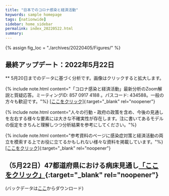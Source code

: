 ```yaml
---
title: "日本でのコロナ感染と経済活動"
keywords: sample homepage
tags: [nationwide]
sidebar: home_sidebar
permalink: index_20220522.html
summary:
---
```


{% assign fig_loc = "./archives/20220405/Figures/" %}

## 最終アップデート：2022年5月22日
** 5月20日までのデータに基づく分析です。画像はクリックすると拡大します。

<!--{% include link_to_code.html %}-->

{% include note.html content="「コロナ感染と経済活動」最新分析のZoom解説と質疑応答。ミーティングID: 857 0917 4188 。パスコード: 434588。一般の方々も歓迎です。"%}
[[ここをクリック]](https://u-tokyo-ac-jp.zoom.us/j/85709174188?pwd=cm5pTjJ0ZU9nelpWUkU3N2tyOGZLZz09){:target="_blank" rel="noopener"}

{% include note.html content="人々の行動・政府の政策を含め、今後の見通しを左右する様々な要素には大きな不確実性が存在します。注に書いてあるモデルの仮定をきちんと理解しつつ分析結果を参考にしてください。"%}

{% include note.html content="参考資料のページに感染症対策と経済活動の両立を模索する上でお役に立てるかもしれない様々な資料を掲載しています。"%}
[[ここをクリック]](https://covid19outputjapan.github.io/JP/resources.html){:target="_blank" rel="noopener"}

## （5月22日）47都道府県における病床見通し[「ここをクリック」](./files/NakataOkamoto_Outlook_20220522.pdf){:target="_blank" rel="noopener"}

(バックデータは[ここ](./files/47Outlook_backdata_0522.xlsx)からダウンロード)






